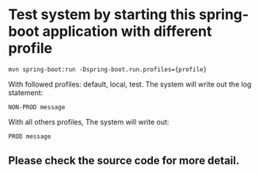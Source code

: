 # Test system by starting this spring-boot application with different profile

    mvn spring-boot:run -Dspring-boot.run.profiles={profile}

With followed profiles: default, local, test. The system will write out the log statement:

    NON-PROD message
 
With all others profiles, The system will write out:

    PROD message

## Please check the source code for more detail.